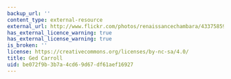 ```yaml
---
backup_url: ''
content_type: external-resource
external_url: http://www.flickr.com/photos/renaissancechambara/4337585957/
has_external_licence_warning: true
has_external_license_warning: true
is_broken: ''
license: https://creativecommons.org/licenses/by-nc-sa/4.0/
title: Ged Carroll
uid: be072f9b-3b7a-4cd6-9d67-df61aef16927
---
```

